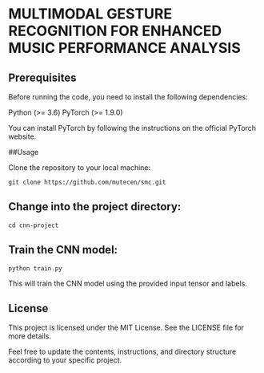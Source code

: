 # MULTIMODAL GESTURE RECOGNITION FOR ENHANCED MUSIC PERFORMANCE ANALYSIS

## Prerequisites
Before running the code, you need to install the following dependencies:

Python (>= 3.6)
PyTorch (>= 1.9.0)

You can install PyTorch by following the instructions on the official PyTorch website.

##Usage

Clone the repository to your local machine:
```shell
git clone https://github.com/mutecen/smc.git
```

## Change into the project directory:

```shell
cd cnn-project
```

## Train the CNN model:

```shell
python train.py
```

This will train the CNN model using the provided input tensor and labels. 

## License
This project is licensed under the MIT License. See the LICENSE file for more details.

Feel free to update the contents, instructions, and directory structure according to your specific project.
